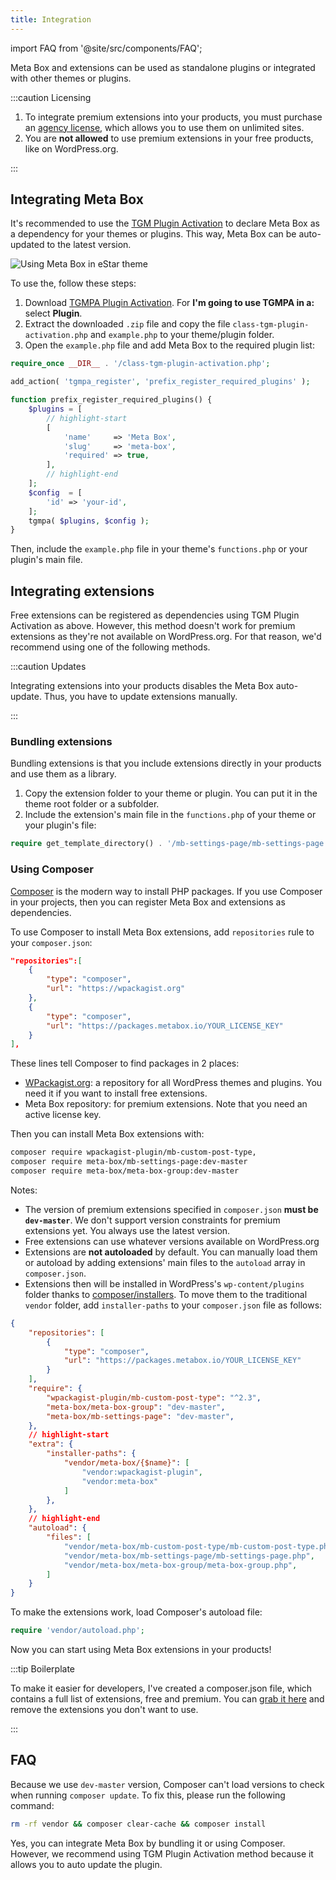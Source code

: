 ```yaml
---
title: Integration
---
```


import FAQ from '@site/src/components/FAQ';

Meta Box and extensions can be used as standalone plugins or integrated with other themes or plugins.

:::caution Licensing

1. To integrate premium extensions into your products, you must purchase an [agency license](https://metabox.io/pricing/), which allows you to use them on unlimited sites.
2. You are **not allowed** to use premium extensions in your free products, like on WordPress.org.

:::

## Integrating Meta Box

It's recommended to use the [TGM Plugin Activation](http://tgmpluginactivation.com) to declare Meta Box as a dependency for your themes or plugins. This way, Meta Box can be auto-updated to the latest version.

![Using Meta Box in eStar theme](https://i.imgur.com/dS3a6pe.png)

To use the, follow these steps:

1. Download [TGMPA Plugin Activation](http://tgmpluginactivation.com/download/). For **I'm going to use TGMPA in a:** select **Plugin**.
1. Extract the downloaded `.zip` file and copy the file `class-tgm-plugin-activation.php` and `example.php` to your theme/plugin folder.
1. Open the `example.php` file and add Meta Box to the required plugin list:

```php
require_once __DIR__ . '/class-tgm-plugin-activation.php';

add_action( 'tgmpa_register', 'prefix_register_required_plugins' );

function prefix_register_required_plugins() {
    $plugins = [
        // highlight-start
        [
            'name'     => 'Meta Box',
            'slug'     => 'meta-box',
            'required' => true,
        ],
        // highlight-end
    ];
    $config  = [
        'id' => 'your-id',
    ];
    tgmpa( $plugins, $config );
}
```

Then, include the `example.php` file in your theme's `functions.php` or your plugin's main file.

## Integrating extensions

Free extensions can be registered as dependencies using TGM Plugin Activation as above. However, this method doesn't work for premium extensions as they're not available on WordPress.org. For that reason, we'd recommend using one of the following methods.

:::caution Updates

Integrating extensions into your products disables the Meta Box auto-update. Thus, you have to update extensions manually.

:::

### Bundling extensions

Bundling extensions is that you include extensions directly in your products and use them as a library.

1. Copy the extension folder to your theme or plugin. You can put it in the theme root folder or a subfolder.
1. Include the extension's main file in the `functions.php` of your theme or your plugin's file:

```php
require get_template_directory() . '/mb-settings-page/mb-settings-page.php';
```

### Using Composer

[Composer](https://getcomposer.org/) is the modern way to install PHP packages. If you use Composer in your projects, then you can register Meta Box and extensions as dependencies.

To use Composer to install Meta Box extensions, add `repositories` rule to your `composer.json`:

```json
"repositories":[
	{
		"type": "composer",
		"url": "https://wpackagist.org"
	},
	{
		"type": "composer",
		"url": "https://packages.metabox.io/YOUR_LICENSE_KEY"
	}
],
```

These lines tell Composer to find packages in 2 places:

- [WPackagist.org](https://wpackagist.org): a repository for all WordPress themes and plugins. You need it if you want to install free extensions.
- Meta Box repository: for premium extensions. Note that you need an active license key.

Then you can install Meta Box extensions with:

```bash
composer require wpackagist-plugin/mb-custom-post-type,
composer require meta-box/mb-settings-page:dev-master
composer require meta-box/meta-box-group:dev-master
```

Notes:

- The version of premium extensions specified in `composer.json` **must be `dev-master`**. We don't support version constraints for premium extensions yet. You always use the latest version.
- Free extensions can use whatever versions available on WordPress.org
- Extensions are **not autoloaded** by default. You can manually load them or autoload by adding extensions' main files to the `autoload` array in `composer.json`.
- Extensions then will be installed in WordPress's `wp-content/plugins` folder thanks to [composer/installers](https://github.com/composer/installers). To move them to the traditional `vendor` folder, add `installer-paths` to your `composer.json` file as follows:

```json
{
	"repositories": [
		{
			"type": "composer",
			"url": "https://packages.metabox.io/YOUR_LICENSE_KEY"
		}
	],
	"require": {
		"wpackagist-plugin/mb-custom-post-type": "^2.3",
		"meta-box/meta-box-group": "dev-master",
		"meta-box/mb-settings-page": "dev-master",
	},
	// highlight-start
	"extra": {
		"installer-paths": {
			"vendor/meta-box/{$name}": [
				"vendor:wpackagist-plugin",
				"vendor:meta-box"
			]
		},
	},
	// highlight-end
	"autoload": {
		"files": [
			"vendor/meta-box/mb-custom-post-type/mb-custom-post-type.php",
			"vendor/meta-box/mb-settings-page/mb-settings-page.php",
			"vendor/meta-box/meta-box-group/meta-box-group.php",
		]
	}
}
```

To make the extensions work, load Composer's autoload file:

```php
require 'vendor/autoload.php';
```

Now you can start using Meta Box extensions in your products!

:::tip Boilerplate

To make it easier for developers, I've created a composer.json file, which contains a full list of extensions, free and premium. You can [grab it here](https://github.com/wpmetabox/library/blob/master/composer/composer.json) and remove the extensions you don't want to use.

:::

## FAQ

<FAQ question="Why can't I update with Composer?">

Because we use `dev-master` version, Composer can't load versions to check when running `composer update`. To fix this, please run the following command:

```bash
rm -rf vendor && composer clear-cache && composer install
```

</FAQ>

<FAQ question="Can I install Meta Box with Composer?">

Yes, you can integrate Meta Box by bundling it or using Composer. However, we recommend using TGM Plugin Activation method because it allows you to auto update the plugin.

</FAQ>